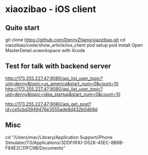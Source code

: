 xiaozibao - iOS client
=========

## Quite start
   git clone https://github.com/DennyZhang/xiaozibao.git
   cd xiaozibao/code/show_article/ios_client
   pod setup
   pod install
   Open MasterDetail.xcworkspace with Xcode

## Test for talk with backend server
   http://173.255.227.47:9080/api_list_user_topic?uid=denny&topic=us_america&start_num=0&count=10
   http://173.255.227.47:9080/api_list_user_topic?uid=denny&topic=idea_startup&start_num=0&count=10

   http://173.255.227.47:9080/api_get_post?id=ce5cbd3949476e3555ade8d432b0db9d

## Misc
   cd "/Users/mac/Library/Application Support/iPhone Simulator/7.0/Applications/3DDF0FA1-D528-45EC-8B6B-F84E2C31FC9B/Documents"

